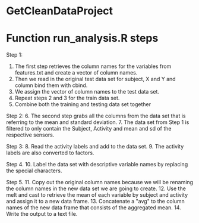GetCleanDataProject
===================

Function run_analysis.R steps
=========

Step 1:
1. The first step retrieves the column names for the variables from features.txt and create a vector of column names.
2. Then we read in the original test data set for subject, X and Y and column bind them with cbind.
3. We assign the vector of column names to the test data set.
4. Repeat steps 2 and 3 for the train data set.
5. Combine both the training and testing data set together

Step 2:
6. The second step grabs all the columns from the data set that is referring to the mean and standard deviation. 
7. The data set from Step 1 is filtered to only contain the Subject, Activity and mean and sd of the respective sensors.

Step 3:
8. Read the activity labels and add to the data set.
9. The activity labels are also converted to factors.

Step 4.
10. Label the data set with descriptive variable names by replacing the special characters.

Step 5. 
11. Copy out the original column names because we will be renaming the column names in the new data set we are going to create.
12. Use the melt and cast to retrieve the mean of each variable by subject and activity and assign it to a new data frame.
13. Concatenate a "avg" to the column names of the new data frame that consists of the aggregated mean.
14. Write the output to a text file.